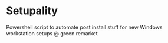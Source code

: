 # Setupality
Powershell script to automate post install stuff for new Windows workstation setups @ green remarket

